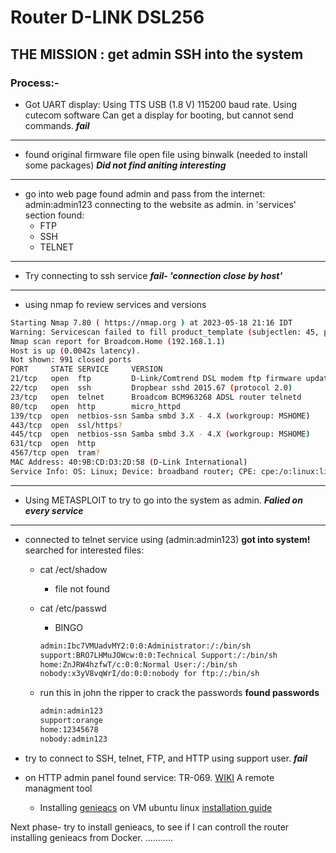 # Router D-LINK DSL256

## THE  MISSION : get admin SSH into the system

### Process:-

* Got UART display:
Using TTS USB (1.8 V) 115200 baud rate.
Using cutecom software
Can get a display for booting, but cannot send commands.
***fail***

---

* found original firmware file
  open file using binwalk (needed to install some packages)
  ***Did not find aniting interesting***

---

* go into web page
  found admin and pass from the internet:
  admin:admin123
  connecting to the website as admin.
  in 'services' section found:
  * FTP
  * SSH
  * TELNET

---

* Try connecting to ssh service
***fail- 'connection close by host'***

---

* using nmap fo review services and versions

``` bash
Starting Nmap 7.80 ( https://nmap.org ) at 2023-05-18 21:16 IDT
Warning: Servicescan failed to fill product_template (subjectlen: 45, productlen: 80). Capture exceeds length? Match string was line 9370: p/ADB P.DG A4001N WAP, Cisco Telepresence MCU 4505, Digifort Enterprise 6.5, or Telekom Speedport W723V httpd//
Nmap scan report for Broadcom.Home (192.168.1.1)
Host is up (0.0042s latency).
Not shown: 991 closed ports
PORT     STATE SERVICE     VERSION
21/tcp   open  ftp         D-Link/Comtrend DSL modem ftp firmware update
22/tcp   open  ssh         Dropbear sshd 2015.67 (protocol 2.0)
23/tcp   open  telnet      Broadcom BCM963268 ADSL router telnetd
80/tcp   open  http        micro_httpd
139/tcp  open  netbios-ssn Samba smbd 3.X - 4.X (workgroup: MSHOME)
443/tcp  open  ssl/https?
445/tcp  open  netbios-ssn Samba smbd 3.X - 4.X (workgroup: MSHOME)
631/tcp  open  http
4567/tcp open  tram?
MAC Address: 40:9B:CD:D3:2D:58 (D-Link International)
Service Info: OS: Linux; Device: broadband router; CPE: cpe:/o:linux:linux_kernel, cpe:/h:broadcom:bcm963268
```

---

* Using METASPLOIT to try to go into the system as admin.
***Falied on every service***
  
---

* connected to telnet service using (admin:admin123)
  **got into system!**
searched for interested files:
  * cat /ect/shadow
    * file not found
  * cat /etc/passwd
    * BINGO

    ```bash
    admin:Ibc7VMUadvMY2:0:0:Administrator:/:/bin/sh
    support:BRO7LHMuJOWcw:0:0:Technical Support:/:/bin/sh
    home:ZnJRW4hzfwT/c:0:0:Normal User:/:/bin/sh
    nobody:x3yV8vqWrI/do:0:0:nobody for ftp:/:/bin/sh

    ```

  * run this in john the ripper to crack the passwords
  **found passwords**

    ```bash
    admin:admin123
    support:orange
    home:12345678
    nobody:admin123
    ```

* try to connect to SSH, telnet, FTP, and HTTP using support user.
***fail***

* on HTTP admin panel found service: TR-069.
[WIKI](https://en.wikipedia.org/wiki/TR-069)
A remote managment tool
  * Installing [genieacs](https://genieacs.com/) on VM ubuntu linux
  [installation guide](http://docs.genieacs.com/en/latest/installation-guide.html)

Next phase- try to install genieacs, to see if I can controll the router
installing genieacs from Docker.
...........
